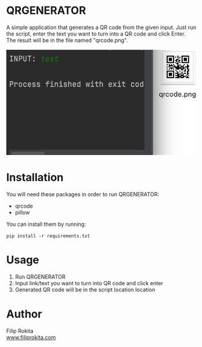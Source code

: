 # QRGENERATOR
A simple application that generates a QR code from the given input. Just run the script, enter the text you want to turn into a QR code and click Enter. The result will be in the file named "qrcode.png".<br/>
<br/>
<img src="QRGENERATOR.png">

# Installation
You will need these packages in order to run QRGENERATOR:
* qrcode
* pillow

You can install them by running:
```
pip install -r requirements.txt
```
# Usage
1. Run QRGENERATOR
2. Input link/text you want to turn into QR code and click enter
3. Generated QR code will be in the script location location

# Author
Filip Rokita<br/>
www.filiprokita.com

